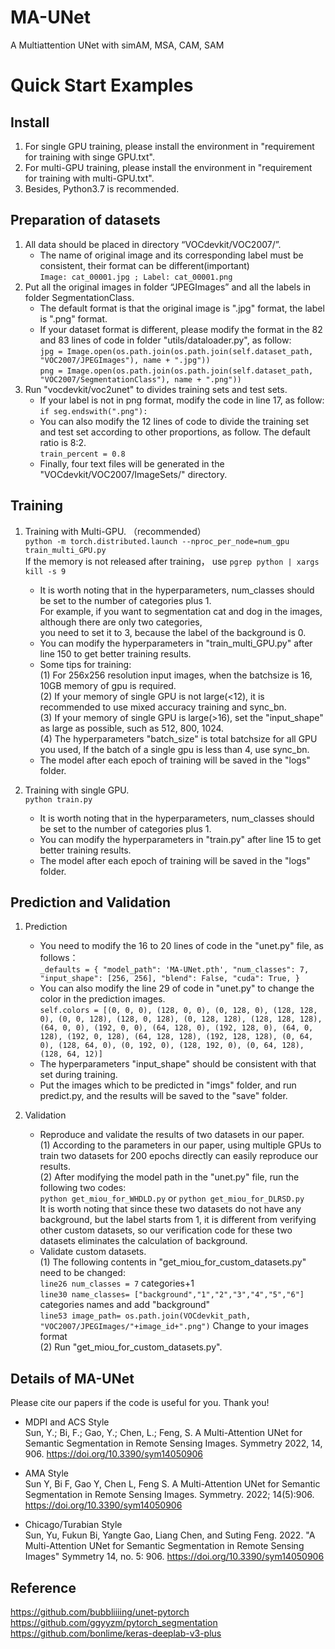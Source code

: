 # MA-UNet
A Multiattention UNet with simAM, MSA, CAM, SAM

Quick Start Examples
========================
Install
------------------------
1. For single GPU training, please install the environment in "requirement for training with singe GPU.txt".<br>
2. For multi-GPU training, please install the environment in "requirement for training with multi-GPU.txt".<br>
3. Besides, Python3.7 is recommended.

Preparation of datasets
------------------------
1. All data should be placed in directory “VOCdevkit/VOC2007/”. <br>
   * The name of original image and its corresponding label must be consistent, their format can be different(important) <br>
      `Image: cat_00001.jpg ; Label: cat_00001.png`
2. Put all the original images in folder “JPEGImages” and all the labels in folder SegmentationClass.<br>
   * The default format is that the original image is ".jpg" format, the label is ".png" format. <br>
   * If your dataset format is different, please modify the format in the 82 and 83 lines of code in folder "utils/dataloader.py", as follow: <br>
       `jpg = Image.open(os.path.join(os.path.join(self.dataset_path, "VOC2007/JPEGImages"), name + ".jpg"))` <br>
       `png = Image.open(os.path.join(os.path.join(self.dataset_path, "VOC2007/SegmentationClass"), name + ".png"))`
3. Run "vocdevkit/voc2unet" to divides training sets and test sets. <br>
   * If your label is not in png format, modify the code in line 17, as follow: <br>
       `if seg.endswith(".png"):`
   * You can also modify the 12 lines of code to divide the training set and test set according to other proportions, as follow. The default ratio is 8:2. <br>
       `train_percent = 0.8`
   * Finally, four text files will be generated in the "VOCdevkit/VOC2007/ImageSets/" directory.

Training
------------------------
1. Training with Multi-GPU. （recommended） <br>
    `python -m torch.distributed.launch --nproc_per_node=num_gpu train_multi_GPU.py` <br>
    If the memory is not released after training， use `pgrep python | xargs kill -s 9` <br>
   * It is worth noting that in the hyperparameters, num_classes should be set to the number of categories plus 1. <br>
   For example, if you want to segmentation cat and dog in the images, although there are only two categories, <br>
   you need to set it to 3, because the label of the background is 0. 
   * You can modify the hyperparameters in "train_multi_GPU.py" after line 150 to get better training results. <br>
   * Some tips for training: <br>
   (1) For 256x256 resolution input images, when the batchsize is 16, 10GB memory of gpu is required. <br>
   (2) If your memory of single GPU is not large(<12), it is recommended to use mixed accuracy training and sync_bn. <br>
   (3) If your memory of single GPU is large(>16), set the "input_shape" as large as possible, such as 512, 800, 1024. <br>
   (4) The hyperparameters "batch_size" is total batchsize for all GPU you used, If the batch of a single gpu is less than 4, use sync_bn. <br>
   * The model after each epoch of training will be saved in the "logs" folder. <br>
 
2. Training with single GPU. <br>
    `python train.py`
   * It is worth noting that in the hyperparameters, num_classes should be set to the number of categories plus 1. <br>
   * You can modify the hyperparameters in "train.py" after line 15 to get better training results. <br>
   * The model after each epoch of training will be saved in the "logs" folder. <br>

Prediction and Validation
------------------------
1. Prediction
   * You need to modify the 16 to 20 lines of code in the "unet.py" file, as follows：<br>
     `_defaults = {
        "model_path": 'MA-UNet.pth',
        "num_classes": 7,
        "input_shape": [256, 256],
        "blend": False,
        "cuda": True,
    }`
   * You can also modify the line 29 of code in "unet.py" to change the color in the prediction images. <br>
    `self.colors = [(0, 0, 0), (128, 0, 0), (0, 128, 0), (128, 128, 0), (0, 0, 128), (128, 0, 128), (0, 128, 128),
                    (128, 128, 128), (64, 0, 0), (192, 0, 0), (64, 128, 0), (192, 128, 0), (64, 0, 128), (192, 0, 128),
                    (64, 128, 128), (192, 128, 128), (0, 64, 0), (128, 64, 0), (0, 192, 0), (128, 192, 0), (0, 64, 128), (128, 64, 12)]`
   * The hyperparameters "input_shape" should be consistent with that set during training. <br>
   * Put the images which to be predicted in "imgs" folder, and run predict.py, and the results will be saved to the "save" folder.<br>

2. Validation
   * Reproduce and validate the results of two datasets in our paper. <br>
   (1) According to the parameters in our paper, using multiple GPUs to train two datasets for 200 epochs directly can easily reproduce our results.<br>
   (2) After modifying the model path in the "unet.py" file, run the following two codes:<br>
    `python get_miou_for_WHDLD.py` or `python get_miou_for_DLRSD.py`<br>
It is worth noting that since these two datasets do not have any background, but the label starts from 1, it is different from verifying other custom datasets, so our verification code for these two datasets eliminates the calculation of background.<br>
   * Validate custom datasets. <br>
   (1) The following contents in "get_miou_for_custom_datasets.py" need to be changed:<br>
      `line26 num_classes = 7` categories+1 <br>
      `line30 name_classes= ["background","1","2","3","4","5","6"]` categories names and add "background" <br>
      `line53 image_path= os.path.join(VOCdevkit_path, "VOC2007/JPEGImages/"+image_id+".png")` Change to your images format <br>
   (2) Run "get_miou_for_custom_datasets.py". 

Details of MA-UNet
------------------------
Please cite our papers if the code is useful for you. Thank you! <br>
 * MDPI and ACS Style <br>
Sun, Y.; Bi, F.; Gao, Y.; Chen, L.; Feng, S. A Multi-Attention UNet for Semantic Segmentation in Remote Sensing Images. Symmetry 2022, 14, 906. https://doi.org/10.3390/sym14050906 <br>

 * AMA Style <br>
Sun Y, Bi F, Gao Y, Chen L, Feng S. A Multi-Attention UNet for Semantic Segmentation in Remote Sensing Images. Symmetry. 2022; 14(5):906. https://doi.org/10.3390/sym14050906 <br>

 * Chicago/Turabian Style <br>
Sun, Yu, Fukun Bi, Yangte Gao, Liang Chen, and Suting Feng. 2022. "A Multi-Attention UNet for Semantic Segmentation in Remote Sensing Images" Symmetry 14, no. 5: 906. https://doi.org/10.3390/sym14050906 <br>

Reference
------------------------
https://github.com/bubbliiiing/unet-pytorch  <br>
https://github.com/ggyyzm/pytorch_segmentation  <br>
https://github.com/bonlime/keras-deeplab-v3-plus  <br>
